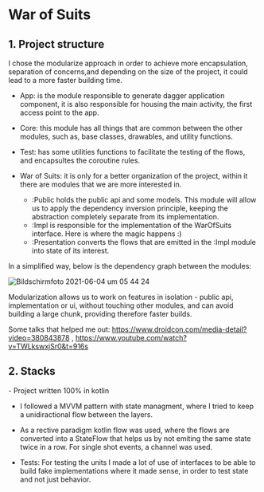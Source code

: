 <h1>War of Suits</h1>

<h2>1. Project structure</h2>
I chose the modularize approach in order to achieve more encapsulation, separation of concerns,and depending on the size of the project, 
it could lead to a more faster building time.

- App: is the module responsible to generate dagger application component, it is also responsible for housing the main activity, 
the first access point to the app.

- Core: this module has all things that are common between the other modules, such as, base classes, drawables, and utility functions.

- Test: has some utilities functions to facilitate the testing of the flows, and encapsultes the coroutine rules.

- War of Suits: it is only for a better organization of the project, within it there are modules that we are more interested in.
  - :Public holds the public api and some models. This module will allow us to apply the  dependency inversion principle, keeping 
    the abstraction completely separate from its implementation.
  - :Impl is responsible for the implementation of the WarOfSuits interface. Here is where the magic happens :)
  - :Presentation converts the flows that are emitted in the :Impl module into state of its interest.
  
In a simplified way, below is the dependency graph between the modules:
  
![Bildschirmfoto 2021-06-04 um 05 44 24](https://user-images.githubusercontent.com/45492687/120742816-f1586380-c4f7-11eb-945d-21e339939039.png)

Modularization allows us to work on features in isolation - public api, implementation or ui, without touching other modules, and can avoid building a large chunk, 
providing therefore faster builds.

Some talks that helped me out: https://www.droidcon.com/media-detail?video=380843878 ,  https://www.youtube.com/watch?v=TWLkswxjSr0&t=916s
  
<h2>2. Stacks</h2>
- Project written 100% in kotlin

- I followed a MVVM pattern with state managment, where I tried to keep a unidiractional flow between the layers.

- As a rective paradigm kotlin flow was used, where the flows are converted into a StateFlow that helps us by not emiting the same state twice in a row.
For single shot events, a channel was used.

- Tests: For testing the units I made a lot of use of interfaces to be able to build fake implementations where it made sense, in order to test state and 
not just behavior.






